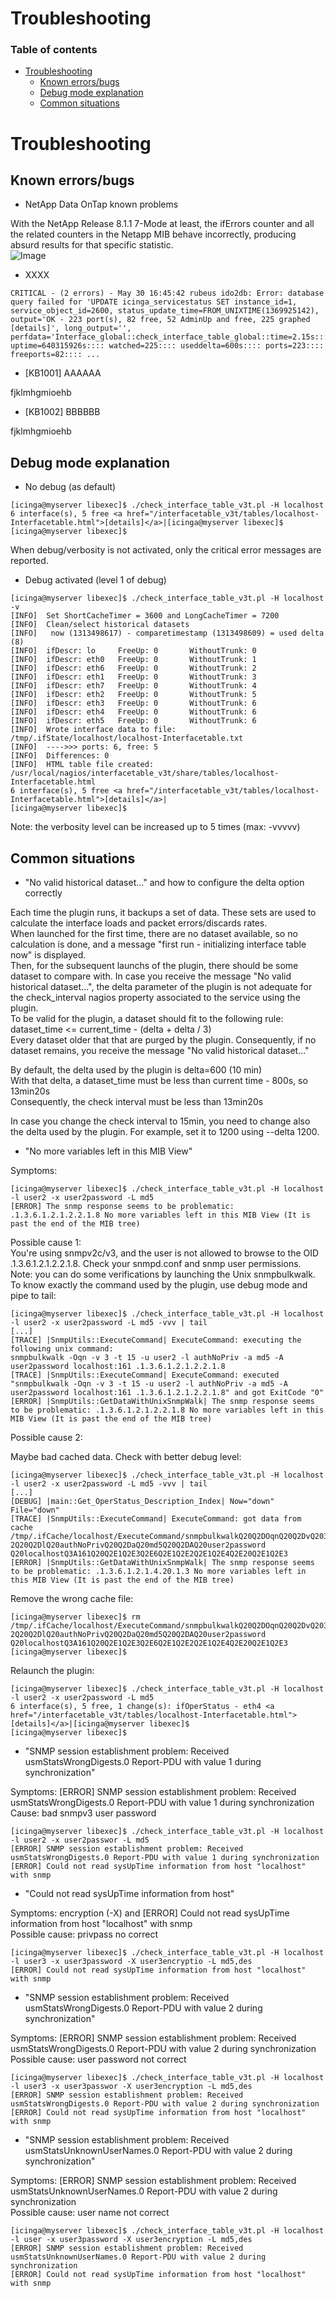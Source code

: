 # **Troubleshooting**

### Table of contents

*   [Troubleshooting](#Troubleshooting)
    *   [Known errors/bugs](#Known_errors_bugs)
    *   [Debug mode explanation](#Debug_mode_explanation)
    *   [Common situations](#Common_situations)

# Troubleshooting

## Known errors/bugs

*   NetApp Data OnTap known problems

With the NetApp Release 8.1.1 7-Mode at least, the ifErrors counter and all the related counters in the Netapp MIB behave incorrectly, producing absurd results for that specific statistic.  
![Image](images/troubleshooting/kb_netapp_ontap_8.1.1_7-mode.png)

*   XXXX

```
CRITICAL - (2 errors) - May 30 16:45:42 rubeus ido2db: Error: database query failed for 'UPDATE icinga_servicestatus SET instance_id=1, service_object_id=2600, status_update_time=FROM_UNIXTIME(1369925142), output='OK - 223 port(s), 82 free, 52 AdminUp and free, 225 graphed [details]', long_output='', perfdata='Interface_global::check_interface_table_global::time=2.15s:::: uptime=640315926s:::: watched=225:::: useddelta=600s:::: ports=223:::: freeports=82:::: ...
```

*   \[KB1001\] AAAAAA

fjklmhgmioehb

*   \[KB1002\] BBBBBB

fjklmhgmioehb

## Debug mode explanation

*   No debug (as default)

```
[icinga@myserver libexec]$ ./check_interface_table_v3t.pl -H localhost
6 interface(s), 5 free <a href="/interfacetable_v3t/tables/localhost-Interfacetable.html">[details]</a>|[icinga@myserver libexec]$
[icinga@myserver libexec]$
```

When debug/verbosity is not activated, only the critical error messages are reported.

*   Debug activated (level 1 of debug)

```
[icinga@myserver libexec]$ ./check_interface_table_v3t.pl -H localhost -v
[INFO]  Set ShortCacheTimer = 3600 and LongCacheTimer = 7200
[INFO]  Clean/select historical datasets
[INFO]   now (1313498617) - comparetimestamp (1313498609) = used delta (8)
[INFO]  ifDescr: lo     FreeUp: 0       WithoutTrunk: 0
[INFO]  ifDescr: eth0   FreeUp: 0       WithoutTrunk: 1
[INFO]  ifDescr: eth6   FreeUp: 0       WithoutTrunk: 2
[INFO]  ifDescr: eth1   FreeUp: 0       WithoutTrunk: 3
[INFO]  ifDescr: eth7   FreeUp: 0       WithoutTrunk: 4
[INFO]  ifDescr: eth2   FreeUp: 0       WithoutTrunk: 5
[INFO]  ifDescr: eth3   FreeUp: 0       WithoutTrunk: 6
[INFO]  ifDescr: eth4   FreeUp: 0       WithoutTrunk: 6
[INFO]  ifDescr: eth5   FreeUp: 0       WithoutTrunk: 6
[INFO]  Wrote interface data to file: /tmp/.ifState/localhost/localhost-Interfacetable.txt
[INFO]  ---->>> ports: 6, free: 5
[INFO]  Differences: 0
[INFO]  HTML table file created: /usr/local/nagios/interfacetable_v3t/share/tables/localhost-Interfacetable.html
6 interface(s), 5 free <a href="/interfacetable_v3t/tables/localhost-Interfacetable.html">[details]</a>|
[icinga@myserver libexec]$
```

Note: the verbosity level can be increased up to 5 times (max: -vvvvv)

## Common situations

*   "No valid historical dataset..." and how to configure the delta option correctly

Each time the plugin runs, it backups a set of data. These sets are used to calculate the interface loads and packet errors/discards rates.  
When launched for the first time, there are no dataset available, so no calculation is done, and a message "first run - initializing interface table now" is displayed.  
Then, for the subsequent launchs of the plugin, there should be some dataset to compare with. In case you receive the message "No valid historical dataset...", the delta parameter of the plugin is not adequate for the check\_interval nagios property associated to the service using the plugin.  
To be valid for the plugin, a dataset should fit to the following rule:  
dataset\_time <= current\_time - (delta + delta / 3)  
Every dataset older that that are purged by the plugin. Consequently, if no dataset remains, you receive the message "No valid historical dataset..."

By default, the delta used by the plugin is delta=600 (10 min)  
With that delta, a dataset\_time must be less than current time - 800s, so 13min20s  
Consequently, the check interval must be less than 13min20s

In case you change the check interval to 15min, you need to change also the delta used by the plugin. For example, set it to 1200 using --delta 1200.

*   "No more variables left in this MIB View"

Symptoms:

```
[icinga@myserver libexec]$ ./check_interface_table_v3t.pl -H localhost -l user2 -x user2password -L md5
[ERROR] The snmp response seems to be problematic: .1.3.6.1.2.1.2.2.1.8 No more variables left in this MIB View (It is past the end of the MIB tree)
```

Possible cause 1:  
You're using snmpv2c/v3, and the user is not allowed to browse to the OID .1.3.6.1.2.1.2.2.1.8. Check your snmpd.conf and snmp user permissions.  
Note: you can do some verifications by launching the Unix snmpbulkwalk. To know exactly the command used by the plugin, use debug mode and pipe to tail:

```
[icinga@myserver libexec]$ ./check_interface_table_v3t.pl -H localhost -l user2 -x user2password -L md5 -vvv | tail
[...]
[TRACE] |SnmpUtils::ExecuteCommand| ExecuteCommand: executing the following unix command:
snmpbulkwalk -Oqn -v 3 -t 15 -u user2 -l authNoPriv -a md5 -A user2password localhost:161 .1.3.6.1.2.1.2.2.1.8
[TRACE] |SnmpUtils::ExecuteCommand| ExecuteCommand: executed "snmpbulkwalk -Oqn -v 3 -t 15 -u user2 -l authNoPriv -a md5 -A user2password localhost:161 .1.3.6.1.2.1.2.2.1.8" and got ExitCode "0"
[ERROR] |SnmpUtils::GetDataWithUnixSnmpWalk| The snmp response seems to be problematic: .1.3.6.1.2.1.2.2.1.8 No more variables left in this MIB View (It is past the end of the MIB tree)
```
Possible cause 2:  

Maybe bad cached data. Check with better debug level:

```
[icinga@myserver libexec]$ ./check_interface_table_v3t.pl -H localhost -l user2 -x user2password -L md5 -vvv | tail
[...]
[DEBUG] |main::Get_OperStatus_Description_Index| Now="down" File="down"
[TRACE] |SnmpUtils::ExecuteCommand| ExecuteCommand: got data from cache /tmp/.ifCache/localhost/ExecuteCommand/snmpbulkwalkQ20Q2DOqnQ20Q2DvQ203Q20Q2DtQ2015Q20Q2DuQ20user
2Q20Q2DlQ20authNoPrivQ20Q2DaQ20md5Q20Q2DAQ20user2password
Q20localhostQ3A161Q20Q2E1Q2E3Q2E6Q2E1Q2E2Q2E1Q2E4Q2E20Q2E1Q2E3
[ERROR] |SnmpUtils::GetDataWithUnixSnmpWalk| The snmp response seems to be problematic: .1.3.6.1.2.1.4.20.1.3 No more variables left in
this MIB View (It is past the end of the MIB tree)
```

Remove the wrong cache file:

```
[icinga@myserver libexec]$ rm /tmp/.ifCache/localhost/ExecuteCommand/snmpbulkwalkQ20Q2DOqnQ20Q2DvQ203Q20Q2DtQ2015Q20Q2DuQ20user
2Q20Q2DlQ20authNoPrivQ20Q2DaQ20md5Q20Q2DAQ20user2password
Q20localhostQ3A161Q20Q2E1Q2E3Q2E6Q2E1Q2E2Q2E1Q2E4Q2E20Q2E1Q2E3
[icinga@myserver libexec]$
```

Relaunch the plugin:

```
[icinga@myserver libexec]$ ./check_interface_table_v3t.pl -H localhost -l user2 -x user2password -L md5
6 interface(s), 5 free, 1 change(s): ifOperStatus - eth4 <a href="/interfacetable_v3t/tables/localhost-Interfacetable.html">[details]</a>|[icinga@myserver libexec]$
[icinga@myserver libexec]$
```

*   "SNMP session establishment problem: Received usmStatsWrongDigests.0 Report-PDU with value 1 during synchronization"

Symptoms: \[ERROR\] SNMP session establishment problem: Received usmStatsWrongDigests.0 Report-PDU with value 1 during synchronization  
Cause: bad snmpv3 user password

```
[icinga@myserver libexec]$ ./check_interface_table_v3t.pl -H localhost -l user2 -x user2passwor -L md5
[ERROR] SNMP session establishment problem: Received usmStatsWrongDigests.0 Report-PDU with value 1 during synchronization
[ERROR] Could not read sysUpTime information from host "localhost" with snmp
```

*   "Could not read sysUpTime information from host"

Symptoms: encryption (-X) and \[ERROR\] Could not read sysUpTime information from host "localhost" with snmp  
Possible cause: privpass no correct

```
[icinga@myserver libexec]$ ./check_interface_table_v3t.pl -H localhost -l user3 -x user3password -X user3encryptio -L md5,des
[ERROR] Could not read sysUpTime information from host "localhost" with snmp
```

*   "SNMP session establishment problem: Received usmStatsWrongDigests.0 Report-PDU with value 2 during synchronization"

Symptoms: \[ERROR\] SNMP session establishment problem: Received usmStatsWrongDigests.0 Report-PDU with value 2 during synchronization  
Possible cause: user password not correct

```
[icinga@myserver libexec]$ ./check_interface_table_v3t.pl -H localhost -l user3 -x user3passwor -X user3encryption -L md5,des
[ERROR] SNMP session establishment problem: Received usmStatsWrongDigests.0 Report-PDU with value 2 during synchronization
[ERROR] Could not read sysUpTime information from host "localhost" with snmp
```

*   "SNMP session establishment problem: Received usmStatsUnknownUserNames.0 Report-PDU with value 2 during synchronization"

Symptoms: \[ERROR\] SNMP session establishment problem: Received usmStatsUnknownUserNames.0 Report-PDU with value 2 during synchronization  
Possible cause: user name not correct

```
[icinga@myserver libexec]$ ./check_interface_table_v3t.pl -H localhost -l user -x user3password -X user3encryption -L md5,des
[ERROR] SNMP session establishment problem: Received usmStatsUnknownUserNames.0 Report-PDU with value 2 during synchronization
[ERROR] Could not read sysUpTime information from host "localhost" with snmp
```
